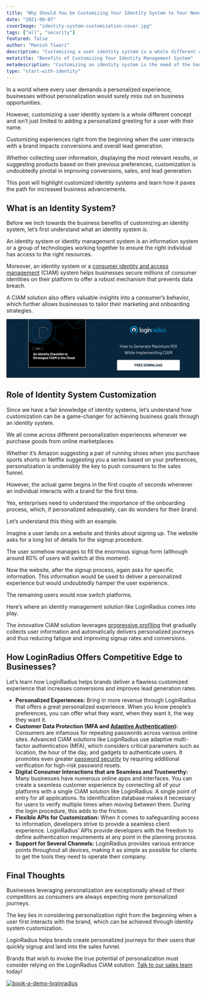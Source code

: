 ```yaml
---
title: "Why Should You be Customizing Your Identity System to Your Needs"
date: "2021-09-07"
coverImage: "identity-system-customization-cover.jpg"
tags: ["all", "security"]
featured: false 
author: "Manish Tiwari"
description: "Customizing a user identity system is a whole different concept and isn’t just limited to adding a personalized greeting for a user with their name. Let’s understand this in detail."
metatitle: "Benefits of Customizing Your Identity Management System"
metadescription: "Customizing an identity system is the need of the hour for brands seeking more conversions and signups. Let’s understand the importance of customization."
type: "start-with-identity"
---
```


In a world where every user demands a personalized experience, businesses without personalization would surely miss out on business opportunities. 

However, customizing a user identity system is a whole different concept and isn’t just limited to adding a personalized greeting for a user with their name. 

Customizing experiences right from the beginning when the user interacts with a brand impacts conversions and overall lead generation. 

Whether collecting user information, displaying the most relevant results, or suggesting products based on their previous preferences, customization is undoubtedly pivotal in improving conversions, sales, and lead generation. 

This post will highlight customized identity systems and learn how it paves the path for increased business advancements. 


## What is an Identity System? 

Before we inch towards the business benefits of customizing an identity system, let’s first understand what an identity system is. 

An identity system or identity management system is an information system or a group of technologies working together to ensure the right individual has access to the right resources. 

Moreover, an identity system or a [consumer identity and access management](https://www.loginradius.com/) (CIAM) system helps businesses secure millions of consumer identities on their platform to offer a robust mechanism that prevents data breach. 

 

A CIAM solution also offers valuable insights into a consumer’s behavior, which further allows businesses to tailor their marketing and onboarding strategies. 

[![eb-iam-checklist](eb-iam-checklist.png)](https://www.loginradius.com/resource/an-identity-checklist-to-strategize-ciam-in-the-cloud/)


## Role of Identity System Customization

Since we have a fair knowledge of identity systems, let’s understand how customization can be a game-changer for achieving business goals through an identity system. 

We all come across different personalization experiences whenever we purchase goods from online marketplaces. 

Whether it’s Amazon suggesting a pair of running shoes when you purchase sports shorts or Netflix suggesting you a series based on your preferences, personalization is undeniably the key to push consumers to the sales funnel. 

However, the actual game begins in the first couple of seconds whenever an individual interacts with a brand for the first time. 

Yes, enterprises need to understand the importance of the onboarding process, which, if personalized adequately, can do wonders for their brand. 

Let’s understand this thing with an example.

Imagine a user lands on a website and thinks about signing up. The website asks for a long list of details for the signup procedure. 

The user somehow manages to fill the enormous signup form (although around 80% of users will switch at this moment). 

Now the website, after the signup process, again asks for specific information. This information would be used to deliver a personalized experience but would undoubtedly hamper the user experience. 

The remaining users would now switch platforms. 

Here’s where an identity management solution like LoginRadius comes into play. 

The innovative CIAM solution leverages [progressive profiling](https://www.loginradius.com/blog/start-with-identity/presenting-progressive-profiling-loginradius/) that gradually collects user information and automatically delivers personalized journeys and thus reducing fatigue and improving signup rates and conversions. 


## How LoginRadius Offers Competitive Edge to Businesses? 

Let’s learn how LoginRadius helps brands deliver a flawless customized experience that increases conversions and improves lead generation rates. 



* **Personalized Experiences:** Bring in more revenue through LoginRadius that offers a great personalized experience. When you know people’s preferences, you can offer what they want, when they want it, the way they want it.
* **Customer Data Protection (MFA and [Adaptive Authentication](https://www.loginradius.com/blog/start-with-identity/adaptive-authentication/)):** Consumers are infamous for repeating passwords across various online sites. Advanced CIAM solutions like LoginRadius use adaptive multi-factor authentication (MFA), which considers critical parameters such as location, the hour of the day, and gadgets to authenticate users. It promotes even greater [password security](https://www.loginradius.com/blog/async/password-security-best-practices-compliance/) by requiring additional verification for high-risk password resets.
* **Digital Consumer Interactions that are Seamless and Trustworthy:** Many businesses have numerous online apps and interfaces. You can create a seamless customer experience by connecting all of your platforms with a single CIAM solution like LoginRadius: A single point of entry for all applications. Its identification database makes it necessary for users to verify multiple times when moving between them. During the login procedure, this adds to the friction.
* **Flexible APIs for Customization:** When it comes to safeguarding access to information, developers strive to provide a seamless client experience. LoginRadius’ APIs provide developers with the freedom to define authentication requirements at any point in the planning process.
* **Support for Several Channels:** LoginRadius provides various entrance points throughout all devices, making it as simple as possible for clients to get the tools they need to operate their company.


## Final Thoughts 

Businesses leveraging personalization are exceptionally ahead of their competitors as consumers are always expecting more personalized journeys. 

The key lies in considering personalization right from the beginning when a user first interacts with the brand, which can be achieved through identity system customization. 

LoginRadius helps brands create personalized journeys for their users that quickly signup and land into the sales funnel. 

Brands that wish to invoke the true potential of personalization must consider relying on the LoginRadius CIAM solution. [Talk to our sales team](https://www.loginradius.com/contact-sales/) today! 



[![book-a-demo-loginradius](../assets/book-a-demo-loginradius.png)](https://www.loginradius.com/book-a-demo/)
